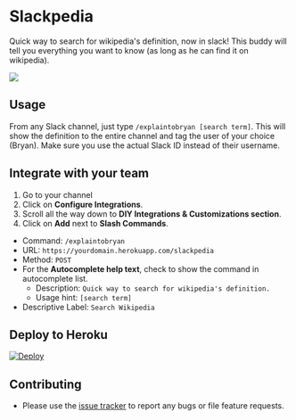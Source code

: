 # Slackpedia

Quick way to search for wikipedia's definition, now in slack! This buddy will tell you everything you want to know (as long as he can find it on wikipedia).


![](http://i.imgur.com/ozDu2je.gif)


## Usage

From any Slack channel, just type `/explaintobryan [search term]`. This will show the definition to the entire channel and tag the user of your choice (Bryan). Make sure you use the actual Slack ID instead of their username.

## Integrate with your team

1. Go to your channel
2. Click on **Configure Integrations**.
3. Scroll all the way down to **DIY Integrations & Customizations section**.
4. Click on **Add** next to **Slash Commands**.
  - Command: `/explaintobryan`
  - URL: `https://yourdomain.herokuapp.com/slackpedia`
  - Method: `POST`
  - For the **Autocomplete help text**, check to show the command in autocomplete list.
    - Description: `Quick way to search for wikipedia's definition.`
    - Usage hint: `[search term]`
  - Descriptive Label: `Search Wikipedia`

## Deploy to Heroku

[![Deploy](https://www.herokucdn.com/deploy/button.png)](https://heroku.com/deploy)

## Contributing

- Please use the [issue tracker](https://github.com/benichmt1/Bryan-Explainer/issues) to report any bugs or file feature requests.
